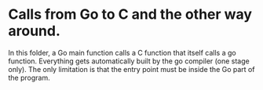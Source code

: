 # Calls from Go to C and the other way around.

In this folder, a Go main function calls a C function that itself calls a go function.
Everything gets automatically built by the go compiler (one stage only).
The only limitation is that the entry point must be inside the Go part of the program.
